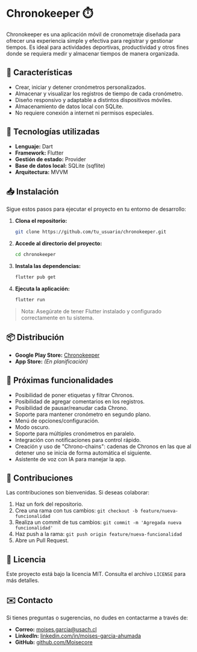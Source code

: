 # Chronokeeper ⏱️

Chronokeeper es una aplicación móvil de cronometraje diseñada para ofrecer una experiencia simple y efectiva para registrar y gestionar tiempos. Es ideal para actividades deportivas, productividad y otros fines donde se requiera medir y almacenar tiempos de manera organizada.

## 🚀 Características

- Crear, iniciar y detener cronómetros personalizados.
- Almacenar y visualizar los registros de tiempo de cada cronómetro.
- Diseño responsivo y adaptable a distintos dispositivos móviles.
- Almacenamiento de datos local con SQLite.
- No requiere conexión a internet ni permisos especiales.

## 🔧 Tecnologías utilizadas

- **Lenguaje:** Dart
- **Framework:** Flutter
- **Gestión de estado:** Provider
- **Base de datos local:** SQLite (sqflite)
- **Arquitectura:** MVVM

## 📥 Instalación

Sigue estos pasos para ejecutar el proyecto en tu entorno de desarrollo:

1. **Clona el repositorio:**
   ```bash
   git clone https://github.com/tu_usuario/chronokeeper.git
   ```
2. **Accede al directorio del proyecto:**
   ```bash
   cd chronokeeper
   ```
3. **Instala las dependencias:**
   ```bash
   flutter pub get
   ```
4. **Ejecuta la aplicación:**
   ```bash
   flutter run
   ```

> Nota: Asegúrate de tener Flutter instalado y configurado correctamente en tu sistema.

## 📦 Distribución

- **Google Play Store:** [Chronokeeper](https://play.google.com/store/apps/details?id=com.cronometraje_app&pcampaignid=web_share)
- **App Store:** *(En planificación)*

## 🔮 Próximas funcionalidades

- Posibilidad de poner etiquetas y filtrar Chronos.
- Posibilidad de agregar comentarios en los registros.
- Posibilidad de pausar/reanudar cada Chrono.
- Soporte para mantener cronómetro en segundo plano.
- Menú de opciones/configuración.
- Modo oscuro.
- Soporte para múltiples cronómetros en paralelo.
- Integración con notificaciones para control rápido.
- Creación y uso de "Chrono-chains": cadenas de Chronos en las que al detener uno se inicia de forma automática el siguiente.
- Asistente de voz con IA para manejar la app.

## 🤝 Contribuciones

Las contribuciones son bienvenidas. Si deseas colaborar:
1. Haz un fork del repositorio.
2. Crea una rama con tus cambios: `git checkout -b feature/nueva-funcionalidad`
3. Realiza un commit de tus cambios: `git commit -m 'Agregada nueva funcionalidad'`
4. Haz push a la rama: `git push origin feature/nueva-funcionalidad`
5. Abre un Pull Request.

## 📜 Licencia

Este proyecto está bajo la licencia MIT. Consulta el archivo `LICENSE` para más detalles.

## ✉️ Contacto

Si tienes preguntas o sugerencias, no dudes en contactarme a través de:
- **Correo:** moises.garcia@usach.cl
- **LinkedIn:** [linkedin.com/in/moises-garcia-ahumada](https://www.linkedin.com/in/moises-garcia-ahumada/)
- **GitHub:** [github.com/Moisecore](https://github.com/Moisecore)
